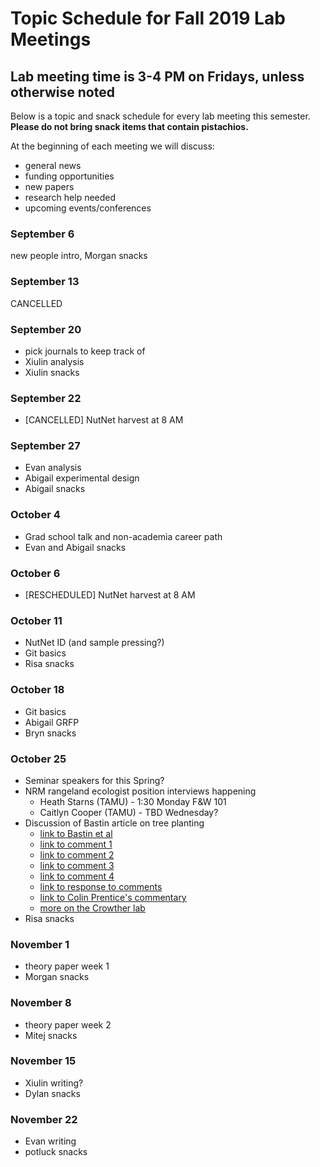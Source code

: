 # Topic Schedule for Fall 2019 Lab Meetings
## Lab meeting time is 3-4 PM on Fridays, unless otherwise noted
Below is a topic and snack schedule for every lab meeting this semester.
**Please do not bring snack items that contain pistachios.**

At the beginning of each meeting we will discuss:
- general news
- funding opportunities
- new papers
- research help needed
- upcoming events/conferences



### September 6
new people intro, Morgan snacks

### September 13
CANCELLED

### September 20
- pick journals to keep track of
- Xiulin analysis
- Xiulin snacks

### September 22
- [CANCELLED] NutNet harvest at 8 AM

### September 27
- Evan analysis
- Abigail experimental design
- Abigail snacks

### October 4
- Grad school talk and non-academia career path
- Evan and Abigail snacks

### October 6
- [RESCHEDULED] NutNet harvest at 8 AM

### October 11
- NutNet ID (and sample pressing?)
- Git basics
- Risa snacks

### October 18
- Git basics
- Abigail GRFP
- Bryn snacks

### October 25
- Seminar speakers for this Spring?
- NRM rangeland ecologist position interviews happening
	- Heath Starns (TAMU) - 1:30 Monday F&W 101
	- Caitlyn Cooper (TAMU) - TBD Wednesday?
- Discussion of Bastin article on tree planting
	- [link to Bastin et al](https://science.sciencemag.org/content/365/6448/76)
	- [link to comment 1](https://science.sciencemag.org/content/366/6463/eaay8060)
	- [link to comment 2](https://science.sciencemag.org/content/366/6463/eaay7976)
	- [link to comment 3](https://science.sciencemag.org/content/366/6463/eaaz0388)
	- [link to comment 4](https://science.sciencemag.org/content/366/6463/eaay8334)
	- [link to response to comments](https://science.sciencemag.org/content/366/6463/eaay8108)
	- [link to Colin Prentice's commentary](https://prenticeclimategroup.wordpress.com/2019/10/18/alternative-facts-and-carbon-cycle-by-colin-prentice/)
	- [more on the Crowther lab](https://www.sciencemag.org/news/2019/10/catchy-findings-have-propelled-young-ecologist-fame-and-enraged-his-critics)
- Risa snacks

### November 1
- theory paper week 1
- Morgan snacks

### November 8
- theory paper week 2
- Mitej snacks

### November 15
- Xiulin writing?
- Dylan snacks

### November 22
- Evan writing
- potluck snacks
